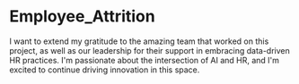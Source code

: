 # Employee_Attrition
I want to extend my gratitude to the amazing team that worked on this project, as well as our leadership for their support in embracing data-driven HR practices.  I'm passionate about the intersection of AI and HR, and I'm excited to continue driving innovation in this space.
